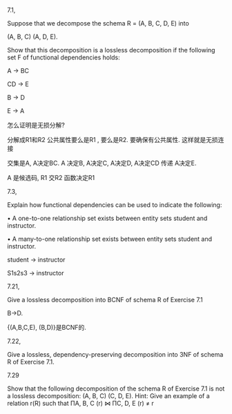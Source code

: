 7.1, 

Suppose that we decompose the schema R = (A, B, C, D, E) into 

(A, B, C) (A, D, E). 

Show that this decomposition is a lossless decomposition if the following set F of functional dependencies holds: 

A → BC 

CD → E 

B → D 

E → A

怎么证明是无损分解?

分解成R1和R2  公共属性要么是R1 , 要么是R2. 要确保有公共属性. 这样就是无损连接

交集是A, A决定BC.  A 决定B, A决定C, A决定D, A决定CD 传递 A决定E.

A 是候选码, R1 交R2 函数决定R1



7.3, 

Explain how functional dependencies can be used to indicate the following: 

• A one-to-one relationship set exists between entity sets student and instructor. 

• A many-to-one relationship set exists between entity sets student and instructor.

student -> instructor

S1s2s3 -> instructor





7.21, 

Give a lossless decomposition into BCNF of schema R of Exercise 7.1

B->D. 

{(A,B,C,E), (B,D)}是BCNF的.



7.22, 

Give a lossless, dependency-preserving decomposition into 3NF of schema R of Exercise 7.1.



7.29

Show that the following decomposition of the schema R of Exercise 7.1 is not a lossless decomposition: (A, B, C) (C, D, E). Hint: Give an example of a relation r(R) such that ΠA, B, C (r) ⋈ ΠC, D, E (r) ≠ r

